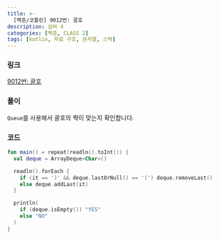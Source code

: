 ```yaml
---
title: >-
  [백준/코틀린] 9012번: 괄호
description: 실버 4
categories: [백준, CLASS 2]
tags: [kotlin, 자료 구조, 문자열, 스택]
---
```


### 링크
[9012번: 괄호](https://www.acmicpc.net/problem/9012)

### 풀이
`Queue`를 사용해서 괄호의 짝이 맞는지 확인합니다.

### 코드
```kotlin
fun main() = repeat(readln().toInt()) {
  val deque = ArrayDeque<Char>()

  readln().forEach {
    if (it == ')' && deque.lastOrNull() == '(') deque.removeLast()
    else deque.addLast(it)
  }

  println(
    if (deque.isEmpty()) "YES"
    else "NO"
  )
}

```
